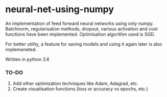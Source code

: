 # neural-net-using-numpy
An implementation of feed forward neural networks using only numpy. Batchnorm, regularisation methods, dropout, various activation and cost functions have been implemented. Optimisation algorithm used is SGD. 

For better utility, a feature for saving models and using it again later is also implemeneted. 

Written in python 3.6

### TO-DO
1. Add other optimization techniques like Adam, Adagrad, etc. 
2. Create visualisation functions (loss or accuracy vs epochs, etc.)

